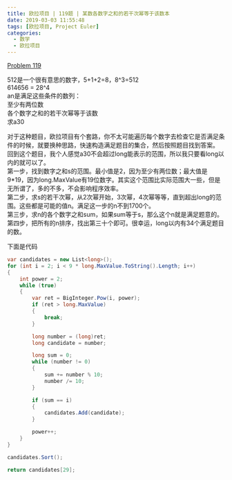 ```yaml
---
title: 欧拉项目 | 119题 | 某数各数字之和的若干次幂等于该数本
date: 2019-03-03 11:55:48
tags: [欧拉项目, Project Euler]
categories:
  - 数学
  - 欧拉项目
---
```

[Problem 119](https://projecteuler.net/problem=119)

512是一个很有意思的数字，5+1+2=8，8^3=512  
614656 = 28^4  
an是满足这些条件的数列：  
至少有两位数  
各个数字之和的若干次幂等于该数  
求a30

对于这种题目，欧拉项目有个套路，你不太可能遍历每个数字去检查它是否满足条件的时候，就要换种思路，快速构造满足题目的集合，然后按照题目找到答案。  
回到这个题目，我个人感觉a30不会超过long能表示的范围，所以我只要看long以内的就可以了。  
第一步，找到数字之和s的范围。最小值是2，因为至少有两位数；最大值是9*19，因为long.MaxValue有19位数字。其实这个范围比实际范围大一些，但是无所谓了，多的不多，不会影响程序效率。  
第二步，求s的若干次幂，从2次幂开始，3次幂，4次幂等等，直到超出long的范围。这些都是可能的值n。满足这一步的n不到1700个。  
第三步，求n的各个数字之和sum，如果sum等于s，那么这个n就是满足题意的。  
第四步，把所有的n排序，找出第三十个即可。很幸运，long以内有34个满足题目的数。

下面是代码  
``` csharp
var candidates = new List<long>();
for (int i = 2; i < 9 * long.MaxValue.ToString().Length; i++)
{
    int power = 2;
    while (true)
    {
        var ret = BigInteger.Pow(i, power);
        if (ret > long.MaxValue)
        {
            break;
        }

        long number = (long)ret;
        long candidate = number;

        long sum = 0;
        while (number != 0)
        {
            sum += number % 10;
            number /= 10;
        }

        if (sum == i)
        {
            candidates.Add(candidate);
        }

        power++;
    }
}

candidates.Sort();

return candidates[29];
```
